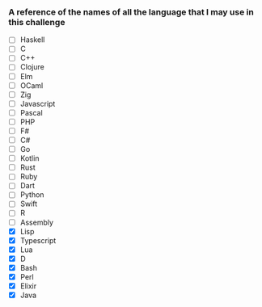 ### A reference of the names of all the language that I may use in this challenge

- [ ]  Haskell
- [ ]  C
- [ ]  C++
- [ ]  Clojure
- [ ]  Elm
- [ ]  OCaml
- [ ]  Zig
- [ ]  Javascript
- [ ]  Pascal
- [ ]  PHP
- [ ]  F#
- [ ]  C#
- [ ]  Go
- [ ]  Kotlin
- [ ]  Rust
- [ ]  Ruby
- [ ]  Dart
- [ ]  Python
- [ ]  Swift
- [ ]  R
- [ ]  Assembly
- [x]  Lisp
- [x]  Typescript
- [x]  Lua
- [x]  D 
- [x]  Bash 
- [x]  Perl 
- [x]  Elixir 
- [x]  Java 
